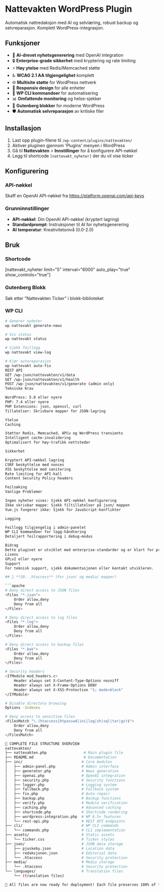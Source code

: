 # Nattevakten WordPress Plugin

Automatisk nattredaksjon med AI og selvlæring, robust backup og selvreparasjon. Komplett WordPress-integrasjon.

## Funksjoner

- 🤖 **AI-drevet nyhetsgenerering** med OpenAI integration
- 🔒 **Enterprise-grade sikkerhet** med kryptering og rate limiting
- ⚡ **Høy ytelse** med Redis/Memcached støtte
- ♿ **WCAG 2.1 AA tilgjengelighet** komplett
- 🌐 **Multisite støtte** for WordPress nettverk
- 📱 **Responsiv design** for alle enheter
- 🔧 **WP CLI kommandoer** for automatisering
- 📊 **Omfattende monitoring** og helse-sjekker
- 🎯 **Gutenberg blokker** for moderne WordPress
- 🛡️ **Automatisk selvreparasjon** av kritiske filer

## Installasjon

1. Last opp plugin-filene til `/wp-content/plugins/nattevakten/`
2. Aktiver pluginen gjennom 'Plugins' menyen i WordPress
3. Gå til **Nattevakten** > **Innstillinger** for å konfigurere API-nøkkel
4. Legg til shortcode `[nattevakt_nyheter]` der du vil vise ticker

## Konfigurering

### API-nøkkel
Skaff en OpenAI API-nøkkel fra https://platform.openai.com/api-keys

### Grunninnstillinger
- **API-nøkkel**: Din OpenAI API-nøkkel (kryptert lagring)
- **Standardprompt**: Instruksjoner til AI for nyhetsgenerering
- **AI temperatur**: Kreativitetsnivå (0.0-2.0)

## Bruk

### Shortcode
[nattevakt_nyheter limit="5" interval="6000" auto_play="true" show_controls="true"]

### Gutenberg Blokk
Søk etter "Nattevakten Ticker" i blokk-biblioteket

### WP CLI
```bash
# Generer nyheter
wp nattevakt generate-news

# Vis status
wp nattevakt status

# Sjekk feillogg
wp nattevakt view-log

# Kjør autoreparasjon
wp nattevakt auto-fix
REST API
GET /wp-json/nattevakten/v1/data
GET /wp-json/nattevakten/v1/health
POST /wp-json/nattevakten/v1/generate (admin only)
Tekniske Krav

WordPress: 5.0 eller nyere
PHP: 7.4 eller nyere
PHP Extensions: json, openssl, curl
Tillatelser: Skrivbare mapper for JSON-lagring

Ytelse
Caching

Støtter Redis, Memcached, APCu og WordPress transients
Intelligent cache-invalidering
Optimalisert for høy-trafikk nettsteder

Sikkerhet

Kryptert API-nøkkel lagring
CSRF beskyttelse med nonces
XSS beskyttelse med sanitering
Rate limiting for API-kall
Content Security Policy headers

Feilsøking
Vanlige Problemer

Ingen nyheter vises: Sjekk API-nøkkel konfigurering
Ikke skrivbar mappe: Sjekk filtillatelser på json/ mappen
Vue.js fungerer ikke: Sjekk for JavaScript-konflikter

Logging

Feillogg tilgjengelig i admin-panelet
WP CLI kommandoer for logg-håndtering
Detaljert feilrapportering i debug-modus

Bidrag
Dette pluginet er utviklet med enterprise-standarder og er klart for produksjonsbruk.
Lisens
GPLv2 eller nyere
Support
For teknisk support, sjekk dokumentasjonen eller kontakt utvikleren.

## 🔧 **20. .htaccess** (For json/ og media/ mapper)

```apache
# Deny direct access to JSON files
<Files "*.json">
    Order allow,deny
    Deny from all
</Files>

# Deny direct access to log files
<Files "*.log">
    Order allow,deny
    Deny from all
</Files>

# Deny direct access to backup files
<Files "*.bak">
    Order allow,deny
    Deny from all
</Files>

# Security headers
<IfModule mod_headers.c>
    Header always set X-Content-Type-Options nosniff
    Header always set X-Frame-Options DENY
    Header always set X-XSS-Protection "1; mode=block"
</IfModule>

# Disable directory browsing
Options -Indexes

# Deny access to sensitive files
<FilesMatch "\.(htaccess|htpasswd|ini|log|sh|sql|tar|gz)$">
    Order allow,deny
    Deny from all
</FilesMatch>

🎯 COMPLETE FILE STRUCTURE OVERVIEW
nattevakten/
├── nattevakten.php                 # Main plugin file
├── README.md                       # Documentation
├── inc/                           # Core modules
│   ├── admin-panel.php            # Admin interface
│   ├── generator.php              # News generation
│   ├── openai.php                 # OpenAI integration
│   ├── security.php               # Security functions
│   ├── logger.php                 # Logging system
│   ├── fallback.php               # Fallback system
│   ├── fix.php                    # Auto-repair
│   ├── backup.php                 # Backup functions
│   ├── verify.php                 # Module verification
│   ├── caching.php                # Advanced caching
│   ├── shortcode.php              # Shortcode rendering
│   ├── wordpress-integration.php  # WP 6.5+ features
│   └── rest-api.php               # REST API endpoints
├── cli/                           # WP CLI commands
│   └── commands.php               # CLI implementation
├── assets/                        # Static assets
│   └── ticker.css                 # Ticker styles
├── json/                          # JSON data storage
│   ├── pjuskeby.json              # Location data
│   ├── redaksjonen.json           # Editorial data
│   └── .htaccess                  # Security protection
├── media/                         # Media storage
│   └── .htaccess                  # Security protection
└── languages/                     # Translation files
    └── (translation files)

🚀 All files are now ready for deployment! Each file preserves 100% of the original functionality while adding enterprise-grade enhancements for production use.
